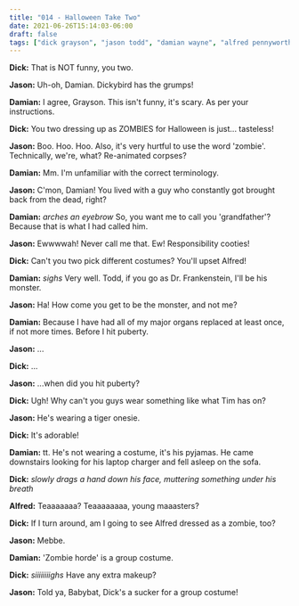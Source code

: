 ```yaml
---
title: "014 - Halloween Take Two"
date: 2021-06-26T15:14:03-06:00
draft: false
tags: ["dick grayson", "jason todd", "damian wayne", "alfred pennyworth"]
---
```


__Dick:__ That is NOT funny, you two.

__Jason:__ Uh-oh, Damian. Dickybird has the grumps!

__Damian:__ I agree, Grayson. This isn't funny, it's scary. As per your instructions.

__Dick:__ You two dressing up as ZOMBIES for Halloween is just... tasteless!

__Jason:__ Boo. Hoo. Hoo. Also, it's very hurtful to use the word 'zombie'. Technically, we're, what? Re-animated corpses?

__Damian:__ Mm. I'm unfamiliar with the correct terminology.

__Jason:__ C'mon, Damian! You lived with a guy who constantly got brought back from the dead, right?

__Damian:__ *arches an eyebrow* So, you want me to call you 'grandfather'? Because that is what I had called him.

__Jason:__ Ewwwwah! Never call me that. Ew! Responsibility cooties!

__Dick:__ Can't you two pick different costumes? You'll upset Alfred!

__Damian:__ *sighs* Very well. Todd, if you go as Dr. Frankenstein, I'll be his monster.

__Jason:__ Ha! How come you get to be the monster, and not me?

__Damian:__ Because I have had all of my major organs replaced at least once, if not more times. Before I hit puberty.

__Jason:__ ...

__Dick:__ ...

__Jason:__ ...when did you hit puberty?

__Dick:__ Ugh! Why can't you guys wear something like what Tim has on?

__Jason:__ He's wearing a tiger onesie.

__Dick:__ It's adorable!

__Damian:__ tt. He's not wearing a costume, it's his pyjamas. He came downstairs looking for his laptop charger and fell asleep on the sofa.

__Dick:__ *slowly drags a hand down his face, muttering something under his breath*

__Alfred:__ Teaaaaaaa? Teaaaaaaaa, young maaasters?

__Dick:__ If I turn around, am I going to see Alfred dressed as a zombie, too?

__Jason:__ Mebbe.

__Damian:__ 'Zombie horde' is a group costume.
    
__Dick:__ *siiiiiiiighs* Have any extra makeup?

__Jason:__ Told ya, Babybat, Dick's a sucker for a group costume!